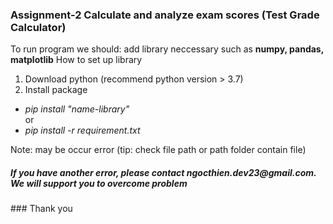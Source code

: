 ### Assignment-2 Calculate and analyze exam scores (Test Grade Calculator)

To run program we should: add library neccessary such as <b>numpy, pandas, matplotlib</b>
How to set up library
1. Download python (recommend python version > 3.7)
2. Install package
<ul>
  <li> <i> pip install "name-library" </i> </li>
    or
  <li> <i> pip install -r requirement.txt </i> </li>
</ul>
Note: may be occur error (tip: check file path or path folder contain file)

<h5> If you have another error, please contact <b>ngocthien.dev23@gmail.com</b>. We will support you to overcome problem </h5>
### Thank you

